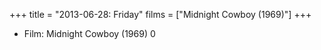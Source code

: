 +++
title = "2013-06-28: Friday"
films = ["Midnight Cowboy (1969)"]
+++


* Film: Midnight Cowboy (1969) 0
